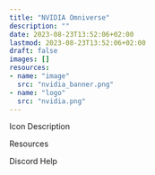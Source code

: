 ```yaml
---
title: "NVIDIA Omniverse"
description: ""
date: 2023-08-23T13:52:06+02:00
lastmod: 2023-08-23T13:52:06+02:00
draft: false
images: []
resources:
- name: "image"
  src: "nvidia_banner.png"
- name: "logo"
  src: "nvidia.png"
---
```

Icon
Description

Resources

Discord Help
